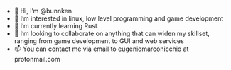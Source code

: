 - 👋 Hi, I’m @bunnken
- 👀 I’m interested in linux, low level programming and game development
- 🌱 I’m currently learning Rust
- 💞️ I’m looking to collaborate on anything that can widen my skillset, ranging from game development to GUI and web services
- 📫 You can contact me via email to eugeniomarconicchio at protonmail.com

<!---
bunnken/bunnken is a ✨ special ✨ repository because its `README.md` (this file) appears on your GitHub profile.
You can click the Preview link to take a look at your changes.
--->
